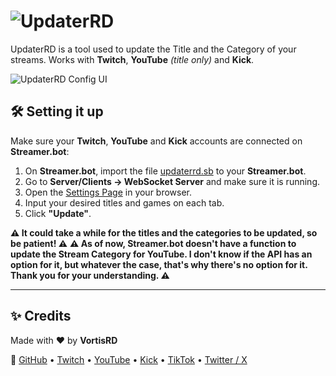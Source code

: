 # ![UpdaterRD](https://i.imgur.com/Pxu8KoP.png)

UpdaterRD is a tool used to update the Title and the Category of your streams. Works with **Twitch**, **YouTube** *(title only)* and **Kick**.

![UpdaterRD Config UI](https://i.imgur.com/agpHocS.png)

## 🛠️ Setting it up

Make sure your **Twitch**, **YouTube** and **Kick** accounts are connected on **Streamer.bot**:

1. On **Streamer.bot**, import the file [updaterrd.sb](https://github.com/vortisrd/updaterrd/blob/main/updaterrd.sb) to your **Streamer.bot**.
2. Go to **Server/Clients → WebSocket Server** and make sure it is running.
5. Open the [Settings Page](https://vortisrd.github.io/updaterrd) in your browser.
6. Input your desired titles and games on each tab.
7. Click **"Update"**.

**⚠️ It could take a while for the titles and the categories to be updated, so be patient! ⚠️**
**⚠️ As of now, Streamer.bot doesn't have a function to update the Stream Category for YouTube. I don't know if the API has an option for it, but whatever the case, that's why there's no option for it. Thank you for your understanding. ⚠️**

---

## ✨ Credits

Made with ❤️ by **VortisRD**  

🔗 [GitHub](https://github.com/vortisrd) • [Twitch](https://twitch.tv/vortisrd) • [YouTube](https://youtube.com/@vortisrd) • [Kick](https://kick.com/vortisrd) • [TikTok](https://tiktok.com/@vortisrd) • [Twitter / X](https://twitter.com/vortisrd)